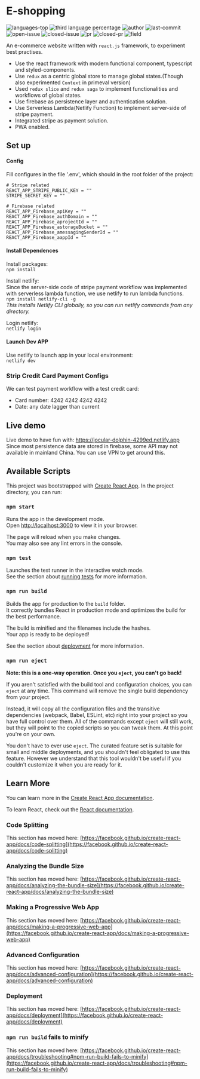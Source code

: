 
# E-shopping
<div style="display: inline-block;">
    <img src="https://img.shields.io/github/languages/top/TrumanH/e-shopping?color=blue" alt="languages-top" />
    <img src="https://img.shields.io/badge/HTML-2.8%25-red" alt="third language percentage" />
    <img src="https://img.shields.io/badge/Author-TrumanH-orange" alt="author" />
<img src="https://img.shields.io/github/last-commit/TrumanH/e-shopping" alt="last-commit" />
</div>
<!-- <img src="https://img.shields.io/github/commit-status/TrumanH/e-shopping/main/:commit" alt="" /> -->
<div style="display: inline-block;"> 
    <img src="https://img.shields.io/github/issues/TrumanH/e-shopping" alt="open-issue"/>
    <img src="https://img.shields.io/github/issues-closed/TrumanH/e-shopping" alt="closed-issue"/>
    <img src="https://img.shields.io/github/issues-pr/TrumanH/e-shopping" alt="pr" />
    <img src="https://img.shields.io/github/issues-pr-closed/TrumanH/e-shopping" alt="closed-pr" />
</div>

<div style="display: inline-block;">
    <img src="https://img.shields.io/static/v1?style=?style=flat&logo=appveyor&logo=appveyor&message=E-commerce&color=yellowgreen" alt="field"/>
</div>

An e-commerce website written with `react.js` framework, to experiment best practises.
* Use the react framework with modern functional component, typescript and styled-components.
* Use `redux` as a centric global store to manage global states.(Though also experimented `Context` in primeval version)
* Used `redux slice` and `redux saga` to implement functionalities and workflows of global states.
* Use firebase as persistence layer and authentication solution. 
* Use Serverless Lambda(Netlify Function) to implement server-side of stripe payment.
* Integrated stripe as payment solution.
* PWA enabled.

## Set up 
#### Config
Fill configures in the file '.env', which should in the root folder of the project:
```
# Stripe related
REACT_APP_STRIPE_PUBLIC_KEY = ""
STRIPE_SECRET_KEY = ""

# Firebase related
REACT_APP_Firebase_apiKey = ""
REACT_APP_Firebase_authDomain = ""
REACT_APP_Firebase_aprojectId = ""
REACT_APP_Firebase_astorageBucket = ""
REACT_APP_Firebase_amessagingSenderId = ""
REACT_APP_Firebase_aappId = ""
```

#### Install Dependences
Install packages:   
`npm install`

Install netlify:    
Since the server-side code of stripe payment workflow was implemented with serverless lambda function, we use netlify to run lambda functions.      
`npm install netlify-cli -g`        
*This installs Netlify CLI globally, so you can run netlify commands from any directory.*

Login netlify:      
`netlify login`

#### Launch Dev APP
Use netlify to launch app in your local environment:    
`netlify dev`

### Strip Credit Card Payment Configs
We can test payment workflow with a test credit card:
- Card number: 4242 4242 4242 4242
- Date: any date lagger than current

## Live demo
Live demo to have fun with: https://jocular-dolphin-4299ed.netlify.app    
Since most persistence data are stored in firebase, some API may not available in mainland China.
You can use VPN to get around this.

## Available Scripts
This project was bootstrapped with [Create React App](https://github.com/facebook/create-react-app).
In the project directory, you can run:

### `npm start`

Runs the app in the development mode.\
Open [http://localhost:3000](http://localhost:3000) to view it in your browser.

The page will reload when you make changes.\
You may also see any lint errors in the console.

### `npm test`

Launches the test runner in the interactive watch mode.\
See the section about [running tests](https://facebook.github.io/create-react-app/docs/running-tests) for more information.

### `npm run build`

Builds the app for production to the `build` folder.\
It correctly bundles React in production mode and optimizes the build for the best performance.

The build is minified and the filenames include the hashes.\
Your app is ready to be deployed!

See the section about [deployment](https://facebook.github.io/create-react-app/docs/deployment) for more information.

### `npm run eject`

**Note: this is a one-way operation. Once you `eject`, you can't go back!**

If you aren't satisfied with the build tool and configuration choices, you can `eject` at any time. This command will remove the single build dependency from your project.

Instead, it will copy all the configuration files and the transitive dependencies (webpack, Babel, ESLint, etc) right into your project so you have full control over them. All of the commands except `eject` will still work, but they will point to the copied scripts so you can tweak them. At this point you're on your own.

You don't have to ever use `eject`. The curated feature set is suitable for small and middle deployments, and you shouldn't feel obligated to use this feature. However we understand that this tool wouldn't be useful if you couldn't customize it when you are ready for it.

## Learn More

You can learn more in the [Create React App documentation](https://facebook.github.io/create-react-app/docs/getting-started).

To learn React, check out the [React documentation](https://reactjs.org/).

### Code Splitting

This section has moved here: [https://facebook.github.io/create-react-app/docs/code-splitting](https://facebook.github.io/create-react-app/docs/code-splitting)

### Analyzing the Bundle Size

This section has moved here: [https://facebook.github.io/create-react-app/docs/analyzing-the-bundle-size](https://facebook.github.io/create-react-app/docs/analyzing-the-bundle-size)

### Making a Progressive Web App

This section has moved here: [https://facebook.github.io/create-react-app/docs/making-a-progressive-web-app](https://facebook.github.io/create-react-app/docs/making-a-progressive-web-app)

### Advanced Configuration

This section has moved here: [https://facebook.github.io/create-react-app/docs/advanced-configuration](https://facebook.github.io/create-react-app/docs/advanced-configuration)

### Deployment

This section has moved here: [https://facebook.github.io/create-react-app/docs/deployment](https://facebook.github.io/create-react-app/docs/deployment)

### `npm run build` fails to minify

This section has moved here: [https://facebook.github.io/create-react-app/docs/troubleshooting#npm-run-build-fails-to-minify](https://facebook.github.io/create-react-app/docs/troubleshooting#npm-run-build-fails-to-minify)

